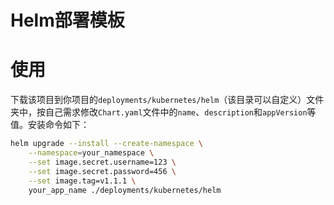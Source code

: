 # Helm部署模板

# 使用

下载该项目到你项目的`deployments/kubernetes/helm`（该目录可以自定义）文件夹中，按自己需求修改`Chart.yaml`文件中的`name`、`description`和`appVersion`等值。安装命令如下：

```bash
helm upgrade --install --create-namespace \
    --namespace=your_namespace \
    --set image.secret.username=123 \
    --set image.secret.password=456 \
    --set image.tag=v1.1.1 \
    your_app_name ./deployments/kubernetes/helm

```
